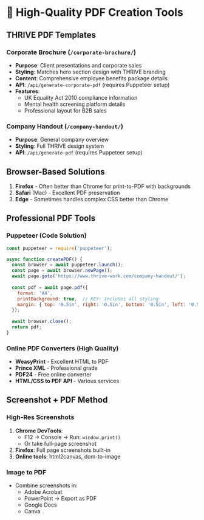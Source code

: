 # 🚀 High-Quality PDF Creation Tools

## THRIVE PDF Templates

### **Corporate Brochure** (`/corporate-brochure/`)
- **Purpose**: Client presentations and corporate sales
- **Styling**: Matches hero section design with THRIVE branding
- **Content**: Comprehensive employee benefits package details
- **API**: `/api/generate-corporate-pdf` (requires Puppeteer setup)
- **Features**: 
  - UK Equality Act 2010 compliance information
  - Mental health screening platform details
  - Professional layout for B2B sales

### **Company Handout** (`/company-handout/`)
- **Purpose**: General company overview
- **Styling**: Full THRIVE design system
- **API**: `/api/generate-pdf` (requires Puppeteer setup)

## Browser-Based Solutions
1. **Firefox** - Often better than Chrome for print-to-PDF with backgrounds
2. **Safari** (Mac) - Excellent PDF preservation
3. **Edge** - Sometimes handles complex CSS better than Chrome

## Professional PDF Tools

### **Puppeteer (Code Solution)**
```javascript
const puppeteer = require('puppeteer');

async function createPDF() {
  const browser = await puppeteer.launch();
  const page = await browser.newPage();
  await page.goto('https://www.thrive-work.com/company-handout/');
  
  const pdf = await page.pdf({
    format: 'A4',
    printBackground: true,  // KEY: Includes all styling
    margin: { top: '0.5in', right: '0.5in', bottom: '0.5in', left: '0.5in' }
  });
  
  await browser.close();
  return pdf;
}
```

### **Online PDF Converters (High Quality)**
- **WeasyPrint** - Excellent HTML to PDF
- **Prince XML** - Professional grade
- **PDF24** - Free online converter
- **HTML/CSS to PDF API** - Various services

## Screenshot + PDF Method

### **High-Res Screenshots**
1. **Chrome DevTools**: 
   - F12 → Console → Run: `window.print()`
   - Or take full-page screenshot
2. **Firefox**: Full page screenshots built-in
3. **Online tools**: html2canvas, dom-to-image

### **Image to PDF**
- Combine screenshots in:
  - Adobe Acrobat
  - PowerPoint → Export as PDF
  - Google Docs
  - Canva